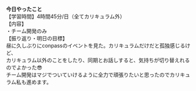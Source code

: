 **今日やったこと**<br>
【学習時間】4時間45分/日（全てカリキュラム外）<br>
【内容】<br>
・チーム開発のみ<br>
【振り返り・明日の目標】<br>
昼に久しぶりにconpassのイベントを見た。カリキュラムだけだと孤独感じるけど、<br>
カリキュラム以外のことをしたり、同期とお話しすると、気持ちが切り替えれるのでよかった😎<br>
チーム開発はマジでついていけるように全力で頑張りたいと思ったのでカリキュラム私も進めます。<br>